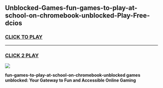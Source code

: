 
## Unblocked-Games-fun-games-to-play-at-school-on-chromebook-unblocked-Play-Free-dcios
<h3>
<a href="https://premium76.site?title=fun-games-to-play-at-school-on-chromebook-unblocked&ref=24M">CLICK TO PLAY</a></h3>
<hr>

<h3>
<a href="https://premium76.site?title=fun-games-to-play-at-school-on-chromebook-unblocked&ref=24M">CLICK 2 PLAY</a>
  
</h3>

<a href="https://premium76.site?title=fun-games-to-play-at-school-on-chromebook-unblocked&ref=24M"><img src="https://clearcache.store/games.png"></a>


**fun-games-to-play-at-school-on-chromebook-unblocked games unblocked: Your Gateway to Fun and Accessible Online Gaming**
